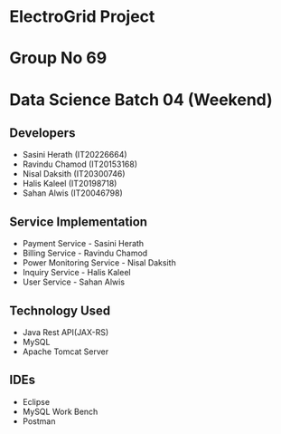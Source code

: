 
# ElectroGrid Project

# Group No 69

# Data Science Batch 04 (Weekend)






## Developers

- Sasini Herath (IT20226664)
- Ravindu Chamod (IT20153168)
- Nisal Daksith (IT20300746)
- Halis Kaleel (IT20198718)
- Sahan Alwis (IT20046798)

## Service Implementation

- Payment Service - Sasini Herath
- Billing Service - Ravindu Chamod
- Power Monitoring Service - Nisal Daksith
- Inquiry Service - Halis Kaleel
- User Service - Sahan Alwis

## Technology Used

- Java Rest API(JAX-RS)
- MySQL
- Apache Tomcat Server

## IDEs

- Eclipse
- MySQL Work Bench
- Postman
